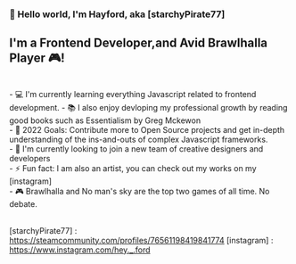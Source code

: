 ### 👋 Hello world, I'm Hayford, aka [starchyPirate77]

## I'm a Frontend Developer,and Avid Brawlhalla Player 🎮!

<br/>
- 💻 I'm currently learning everything Javascript related to frontend development.
- 📚 I also enjoy devloping my professional growth by reading good books such as Essentialism by Greg Mckewon
<br/> 
- 🥅 2022 Goals: Contribute more to Open Source projects and get in-depth understanding of the ins-and-outs of complex Javascript frameworks.
<br/>
- 👀 I'm currently looking to join a new team of creative designers and developers
<br/>
- ⚡️ Fun fact: I am also an artist, you can check out my works on my [instagram]
<br/>
- 🎮 Brawlhalla and No man's sky are the top two games of all time. No debate.

<br/>
<br/>

[starchyPirate77] : https://steamcommunity.com/profiles/76561198419841774
[instagram] : https://www.instagram.com/hey._.ford
